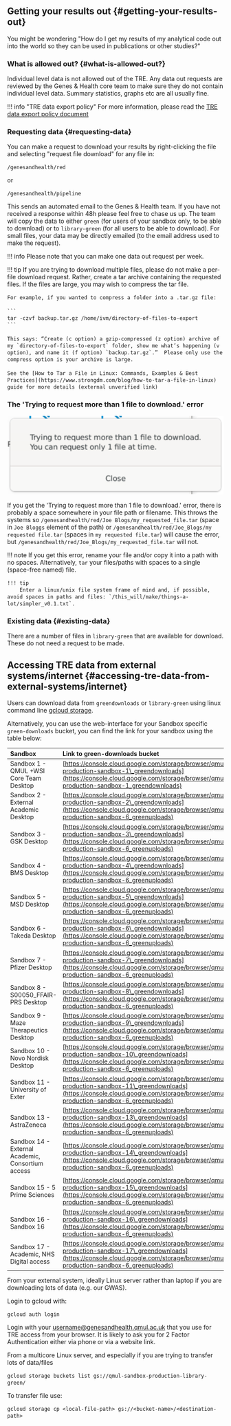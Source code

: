 ## Getting your results out {#getting-your-results-out}

You might be wondering "How do I get my results of my analytical code out into the world so they can be used in publications or other studies?"

### What is allowed out? {#what-is-allowed-out?}

Individual level data is not allowed out of the TRE. Any data out requests are reviewed by the Genes & Health core team to make sure they do not contain individual level data. Summary statistics, graphs etc are all usually fine. 

!!! info "TRE data export policy"
    For more information, please read the [TRE data export policy document](./TRE-data-export-policy-v2_5.pdf)

### Requesting data {#requesting-data}

You can make a request to download your results by right-clicking the file and selecting "request file download" for any file in:

```
/genesandhealth/red
```

or

```
/genesandhealth/pipeline
```

This sends an automated email to the Genes & Health team. If you have not received a response within 48h please feel free to chase us up. The team will copy the data to either `green` (for users of your sandbox only, to be able to download) or to `library-green` (for all users to be able to download). For small files, your data may be directly emailed (to the email address used to make the request).

!!! info
    Please note that you can make one data out request per week.

!!! tip
    If you are trying to download multiple files, please do not make a per-file download request.  Rather, create a tar archive containing the requested files.  If the files are large, you may wish to compress the tar file.

    For example, if you wanted to compress a folder into a .tar.gz file:

    ```
    tar -czvf backup.tar.gz /home/ivm/directory-of-files-to-export
    ```
    
    This says: “Create (c option) a gzip-compressed (z option) archive of my `directory-of-files-to-export` folder, show me what’s happening (v option), and name it (f option) `backup.tar.gz`.”  Please only use the compress option is your archive is large.

    See the [How to Tar a File in Linux: Commands, Examples & Best Practices](https://www.strongdm.com/blog/how-to-tar-a-file-in-linux) guide for more details (external unverified link) 

### The 'Trying to request more than 1 file to download.' error

![The 'Trying to request more than 1 file' error message](../images/getting-data-in-and-out-of-the-TRE/more_than_1_file_error.png)

If you get the 'Trying to request more than 1 file to download.' error, there is probably a space somewhere in your file path or filename.  This throws the systems so `/genesandhealth/red/Joe Blogs/my_requested_file.tar` (space in `Joe Bloggs` element of the path) or `/genesandhealth/red/Joe_Blogs/my requested file.tar` (spaces in `my requested file.tar`) will cause the error, but `/genesandhealth/red/Joe_Blogs/my_requested_file.tar` will not.

!!! note
    If you get this error, rename your file and/or copy it into a path with no spaces.  Alternatively, `tar` your files/paths with spaces to a single (space-free named) file.

    !!! tip
        Enter a linux/unix file system frame of mind and, if possible, avoid spaces in paths and files: `/this_will/make/things-a-lot/simpler_v0.1.txt`.   
    
### Existing data {#existing-data}

There are a number of files in `library-green` that are available for download. These do not need a request to be made.


## Accessing TRE data from external systems/internet {#accessing-tre-data-from-external-systems/internet}

Users can download data from `greendownloads` or `library-green` using linux command line [gcloud storage](https://cloud.google.com/storage/docs).

Alternatively, you can use the web-interface for your Sandbox specific `green-downloads` bucket, you can find the link for your sandbox using the table below:

| Sandbox | Link to green-downloads bucket |
| :---- | :---- |
| Sandbox 1 \- QMUL \+WSI Core Team Desktop | [https://console.cloud.google.com/storage/browser/qmul-production-sandbox-1\_greendownloads](https://console.cloud.google.com/storage/browser/qmul-production-sandbox-1_greendownloads) |
| Sandbox 2 \- External Academic Desktop | [https://console.cloud.google.com/storage/browser/qmul-production-sandbox-2\_greendownloads](https://console.cloud.google.com/storage/browser/qmul-production-sandbox-6_greenuploads) |
| Sandbox 3 \- GSK Desktop | [https://console.cloud.google.com/storage/browser/qmul-production-sandbox-3\_greendownloads](https://console.cloud.google.com/storage/browser/qmul-production-sandbox-6_greenuploads) |
| Sandbox 4 \- BMS Desktop | [https://console.cloud.google.com/storage/browser/qmul-production-sandbox-4\_greendownloads](https://console.cloud.google.com/storage/browser/qmul-production-sandbox-6_greenuploads) |
| Sandbox 5 \- MSD Desktop | [https://console.cloud.google.com/storage/browser/qmul-production-sandbox-5\_greendownloads](https://console.cloud.google.com/storage/browser/qmul-production-sandbox-6_greenuploads) |
| Sandbox 6 \- Takeda Desktop | [https://console.cloud.google.com/storage/browser/qmul-production-sandbox-6\_greendownloads](https://console.cloud.google.com/storage/browser/qmul-production-sandbox-6_greenuploads) |
| Sandbox 7 \- Pfizer Desktop | [https://console.cloud.google.com/storage/browser/qmul-production-sandbox-7\_greendownloads](https://console.cloud.google.com/storage/browser/qmul-production-sandbox-6_greenuploads) |
| Sandbox 8 \- S00050\_FFAIR-PRS Desktop | [https://console.cloud.google.com/storage/browser/qmul-production-sandbox-8\_greendownloads](https://console.cloud.google.com/storage/browser/qmul-production-sandbox-6_greenuploads) |
| Sandbox 9 \- Maze Therapeutics Desktop | [https://console.cloud.google.com/storage/browser/qmul-production-sandbox-9\_greendownloads](https://console.cloud.google.com/storage/browser/qmul-production-sandbox-6_greenuploads) |
| Sandbox 10 \- Novo Nordisk Desktop | [https://console.cloud.google.com/storage/browser/qmul-production-sandbox-10\_greendownloads](https://console.cloud.google.com/storage/browser/qmul-production-sandbox-6_greenuploads) |
| Sandbox  11 \- University of Exter | [https://console.cloud.google.com/storage/browser/qmul-production-sandbox-11\_greendownloads](https://console.cloud.google.com/storage/browser/qmul-production-sandbox-6_greenuploads) |
| Sandbox 13 \- AstraZeneca | [https://console.cloud.google.com/storage/browser/qmul-production-sandbox-13\_greendownloads](https://console.cloud.google.com/storage/browser/qmul-production-sandbox-6_greenuploads) |
| Sandbox 14 \- External Academic, Consortium access | [https://console.cloud.google.com/storage/browser/qmul-production-sandbox-14\_greendownloads](https://console.cloud.google.com/storage/browser/qmul-production-sandbox-6_greenuploads) |
| Sandbox 15 \- 5 Prime Sciences | [https://console.cloud.google.com/storage/browser/qmul-production-sandbox-15\_greendownloads](https://console.cloud.google.com/storage/browser/qmul-production-sandbox-6_greenuploads) |
| Sandbox 16 \- Sandbox 16 | [https://console.cloud.google.com/storage/browser/qmul-production-sandbox-16\_greendownloads](https://console.cloud.google.com/storage/browser/qmul-production-sandbox-6_greenuploads) |
| Sandbox 17 \- Academic, NHS Digital access | [https://console.cloud.google.com/storage/browser/qmul-production-sandbox-17\_greendownloads](https://console.cloud.google.com/storage/browser/qmul-production-sandbox-6_greenuploads) |

From your external system, ideally Linux server rather than laptop if you are downloading lots of data (e.g. our GWAS).

Login to gcloud with:

```
gcloud auth login
```

Login with your [username@genesandhealth.qmul.ac.uk](mailto:username@genesandhealth.qmul.ac.uk) that you use for TRE access from your browser. It is likely to ask you for 2 Factor Authentication either via phone or via a website link.

From a multicore Linux server, and especially if you are trying to transfer lots of data/files

```
gcloud storage buckets list gs://qmul-sandbox-production-library-green/
```

To transfer file use:

```
gcloud storage cp <local-file-path> gs://<bucket-name>/<destination-path> 
```
